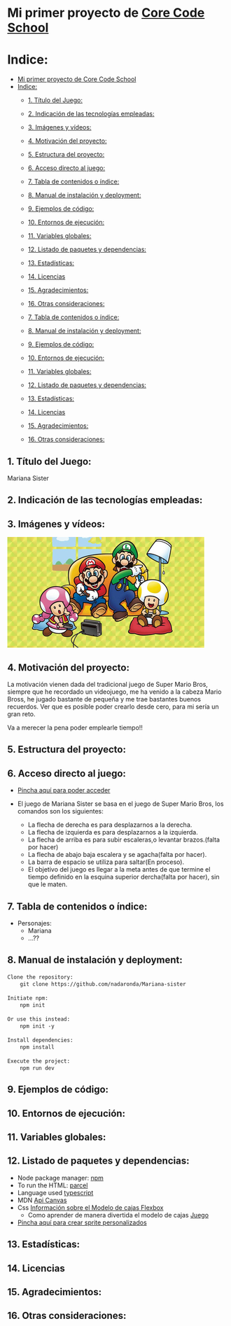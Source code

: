 # Mi primer proyecto de [Core Code School](https://www.corecode.school/)
# Indice:
- [Mi primer proyecto de Core Code School](#mi-primer-proyecto-de-core-code-school)
- [Indice:](#indice)
  - [1. Título del Juego:](#1-título-del-juego)
  - [2. Indicación de las tecnologías empleadas:](#2-indicación-de-las-tecnologías-empleadas)
  - [3. Imágenes y vídeos:](#3-imágenes-y-vídeos)
  - [4. Motivación del proyecto:](#4-motivación-del-proyecto)
  - [5. Estructura del proyecto:](#5-estructura-del-proyecto)
  - [6. Acceso directo al juego:](#6-acceso-directo-al-juego)
  - [7. Tabla de contenidos o índice:](#7-tabla-de-contenidos-o-índice)
  - [8. Manual de instalación y deployment:](#8-manual-de-instalación-y-deployment)
  - [9. Ejemplos de código:](#9-ejemplos-de-código)
  - [10. Entornos de ejecución:](#10-entornos-de-ejecución)
  - [11. Variables globales:](#11-variables-globales)
  - [12. Listado de paquetes y dependencias:](#12-listado-de-paquetes-y-dependencias)
  - [13. Estadísticas:](#13-estadísticas)
  - [14. Licencias](#14-licencias)
  - [15. Agradecimientos:](#15-agradecimientos)
  - [16. Otras consideraciones:](#16-otras-consideraciones)
   
  - [7. Tabla de contenidos o índice:](#7-tabla-de-contenidos-o-índice)
  - [8. Manual de instalación y deployment:](#8-manual-de-instalación-y-deployment)
  - [9. Ejemplos de código:](#9-ejemplos-de-código)
  - [10. Entornos de ejecución:](#10-entornos-de-ejecución)
  - [11. Variables globales:](#11-variables-globales)
  - [12. Listado de paquetes y dependencias:](#12-listado-de-paquetes-y-dependencias)
  - [13. Estadísticas:](#13-estadísticas)
  - [14. Licencias](#14-licencias)
  - [15. Agradecimientos:](#15-agradecimientos)
  - [16. Otras consideraciones:](#16-otras-consideraciones)


## 1. Título del Juego:
Mariana Sister

## 2. Indicación de las tecnologías empleadas:

## 3. Imágenes y vídeos:
![Lo tradicional llama ](./public/img/super-mario-bros.jpg)
## 4. Motivación del proyecto:
La motivación vienen dada del tradicional juego de Super Mario Bros,
siempre que he recordado un videojuego, me ha venido a la cabeza Mario Bross, he jugado bastante
de pequeña y me trae bastantes buenos recuerdos. Ver que es posible poder crearlo desde cero, para mi sería un gran reto.

Va a merecer la pena poder emplearle tiempo!!

## 5. Estructura del proyecto:
## 6. Acceso directo al juego:
* [Pincha aquí para poder acceder](https://nadaronda.github.io/Mariana-sister/)
  
* El juego de Mariana Sister se basa en el juego de Super Mario Bros, los comandos son los siguientes:
  
     - La flecha de derecha es para desplazarnos a la derecha.
     - La flecha de izquierda es para desplazarnos a la izquierda.
     - La flecha de arriba es para subir escaleras,o levantar brazos.(falta por hacer)
     - La flecha de abajo baja escalera y se agacha(falta por hacer).
     - La barra de espacio se utiliza para saltar(En proceso).
     - El objetivo del juego es llegar a la meta antes de que termine el tiempo definido en la esquina superior dercha(falta por hacer), sin que le maten.
## 7. Tabla de contenidos o índice:
* Personajes:
    * Mariana 
    * ...??
## 8. Manual de instalación y deployment:
```
Clone the repository:
    git clone https://github.com/nadaronda/Mariana-sister

Initiate npm:
    npm init
    
Or use this instead:
    npm init -y

Install dependencies:
    npm install

Execute the project:
    npm run dev

``` 
## 9. Ejemplos de código:
## 10. Entornos de ejecución:
## 11. Variables globales:

## 12. Listado de paquetes y dependencias:
* Node package manager: [npm](https://www.npmjs.com/)
* To run the HTML: [parcel](https://www.npmjs.com/package/parcel)
* Language used [typescript](https://www.npmjs.com/package/typescript)
* MDN [Api Canvas](https://developer.mozilla.org/es/docs/Web/API/Canvas_API)
* Css [Información sobre el Modelo de cajas Flexbox](https://css-tricks.com/snippets/css/a-guide-to-flexbox/)
    * Como aprender de manera divertida el modelo de cajas [Juego](https://flexboxfroggy.com/)
* [Pincha aquí para crear sprite personalizados](https://sanderfrenken.github.io/Universal-LPC-Spritesheet-Character-Generator/#?body=Humanlike_white)



## 13. Estadísticas:
## 14. Licencias
## 15. Agradecimientos:
## 16. Otras consideraciones:
